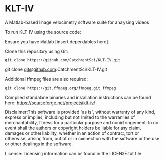 # KLT-IV

A Matlab-based Image velocimetry software suite for analysing videos

To run KLT-IV using the source code:

Ensure you have Matlab [insert dependables here].

Clone this repository using Git:

```git clone https://github.com/CatchmentSci/KLT-IV.git```

 git clone git@github.com:CatchmentSci/KLT-IV.git


Additional ffmpeg files are also required:

```git clone https://git.ffmpeg.org/ffmpeg.git ffmpeg```

Compiled standalone binaries and installation instructions can be found here: https://sourceforge.net/projects/klt-iv/

Disclaimer:This software is provided “as is”, without warranty of any kind, express or implied, including but not limited to the warranties of merchantability, fitness for a particular purpose and noninfringement. In no event shall the authors or copyright holders be liable for any claim, damages or other liability, whether in an action of contract, tort or otherwise, arising from, out of or in connection with the software or the use or other dealings in the software. 

License: Licensing information can be found in the LICENSE.txt file
